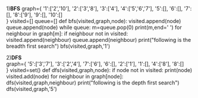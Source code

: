 1)**BFS**
graph={
    '1':['2','10'],
    '2':['3','8'],
    '3':['4'],
    '4':['5','6','7'],
    '5':[],
    '6':[],
    '7':[], 
    '8':['9'], 
    '9':[],
    '10':[]    
}
visited=[]
queue=[]
def bfs(visited,graph,node):
    visited.append(node)
    queue.append(node)
    while queue:
        m=queue.pop(0)
        print(m,end=' ')
        for neighbour in graph[m]:
            if neighbour not in visited:
                visited.append(neighbour)
                queue.append(neighbour)
print("following is the breadth first search")
bfs(visited,graph,'1')
         
         
  2)**DFS**       
        graph={
    '5':['3','7'],
    '3':['2','4'],
    '7':['6'],
    '6':[],
    '2':['1'],
    '1':[],
    '4':['8'], 
    '8':[]    
}
visited=set()
def dfs(visited,graph,node):
    if node not in visited:
        print(node)
        visited.add(node)
        for neighbour in graph[node]:
            dfs(visited,graph,neighbour)
print("following is the depth first search")
dfs(visited,graph,'5')
          
